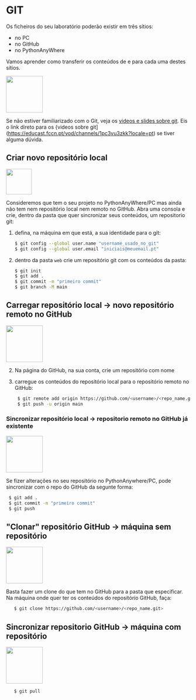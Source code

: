 # GIT
Os ficheiros do seu laboratório poderão existir em três sítios: 
* no PC
* no GitHub 
* no PythonAnyWhere

Vamos aprender como transferir os conteúdos de e para cada uma destes sítios.

<img src="https://user-images.githubusercontent.com/42048382/221050972-e514079d-a572-43d9-bd39-0b5566321e34.png" width="100px">


Se não estiver familiarizado com o Git, veja os [videos e slides sobre git](https://moodle.ensinolusofona.pt/course/view.php?id=9482#section-3). Eis o link direto para os {videos sobre git](https://educast.fccn.pt/vod/channels/1pc3vu3zkk?locale=pt) se tiver alguma dúvida.

## Criar novo repositório local
<img src="https://user-images.githubusercontent.com/42048382/221045249-00bfaf04-7898-4829-bd67-947ae4f349f3.png" width="70px">

Consideremos que tem o seu projeto no PythonAnyWhere/PC mas ainda não tem nem repositório local nem remoto no GitHub. Abra uma consola e crie, dentro da pasta que quer sincronizar seus conteúdos, um repositorio git:

1. defina, na máquina em que está, a sua identidade para o git:
    ```Bash
    $ git config --global user.name "username_usado_no_git"
    $ git config --global user.email "iniciais@meuemail.pt"
    ```

2. dentro da pasta `web` crie um repositório git com os conteúdos da pasta:
    ```Bash
    $ git init
    $ git add .
    $ git commit -m "primeiro commit"
    $ git branch -M main
    ```
     
## Carregar repositório local &rarr; novo repositório remoto no GitHub
<img src="https://user-images.githubusercontent.com/42048382/221045425-cdfb2233-5338-429d-9fdb-e5c10cc2c172.png" width="100px">

2. Na página do GitHub, na sua conta, crie um repositório com nome <numeroAluno-pw-labs>

3. carregue os conteúdos do repositório local para o repositório remoto no GitHub:
   ```Bash
    $ git remote add origin https://github.com/<username>/<repo_name.git>
    $ git push -u origin main
   ```   

### Sincronizar repositório local &rarr; repositorio remoto no GitHub já existente
<img src="https://user-images.githubusercontent.com/42048382/221045425-cdfb2233-5338-429d-9fdb-e5c10cc2c172.png" width="100px">
    
Se fizer alterações no seu repositório no PythonAnywhere/PC, pode sincronizar com o repo do GitHub da segunte forma:
   ```Bash
    $ git add .
    $ git commit -m "primeiro commit"
    $ git push
   ```
        
## "Clonar" repositório GitHub &rarr; máquina sem repositório
<img src="https://user-images.githubusercontent.com/42048382/221045530-175d4ee3-0c9c-4513-ab9d-cd2900987236.png" width="100px">

Basta fazer um clone do que tem no GitHub para a pasta que especificar. Na máquina onde quer ter os conteúdos do repositório GitHub, faça:

```Bash
   $ git clone https://github.com/<username>/<repo_name.git>
   ```   
   
## Sincronizar repositorio GitHub &rarr; máquina com repositório 
<img src="https://user-images.githubusercontent.com/42048382/221045571-36ea2212-dc4b-491e-bd4c-565969d8324c.png" width="100px">
    
```Bash
   $ git pull
   ```
        

